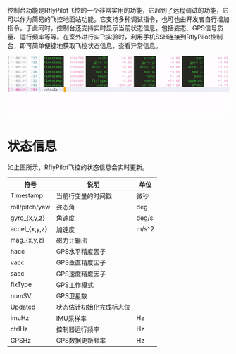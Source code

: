 控制台功能是RflyPilot飞控的一个非常实用的功能，它起到了远程调试的功能，它可以作为简易的飞控地面站功能。它支持多种调试指令，也可也由开发者自行增加指令。于此同时，控制台还支持实时显示当前状态信息，包括姿态、GPS信号质量、运行频率等等。在室外进行实飞实验时，利用手机SSH连接到RflyPilot控制台，即可简单便捷地获取飞控状态信息，查看异常信息。

![](img/console.gif)

# 状态信息
如上图所示，RflyPilot飞控的状态信息会实时更新。

|符号|说明|单位|
|---|---|---|
|Timestamp|当前行变量的时间戳|微秒|
|roll/pitch/yaw|姿态角|deg|
|gyro_{x,y,z}|角速度|deg/s|
|accel_{x,y,z}|加速度|m/s^2|
|mag_{x,y,z}|磁力计输出||
|hacc|GPS水平精度因子||
|vacc|GPS垂直精度因子||
|sacc|GPS速度精度因子||
|fixType|GPS工作模式||
|numSV|GPS卫星数||
|Updated|状态估计初始化完成标志位||
|imuHz|IMU采样率|Hz|
|ctrlHz|控制器运行频率|Hz|
|GPSHz|GPS数据更新频率|Hz|


